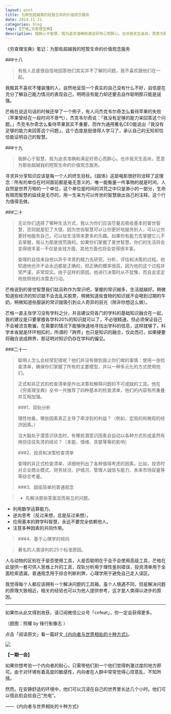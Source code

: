 ```yaml
---
layout: post
title: 为那些超越我的短暂生命的价值观念服务
date: 2014-11-21
categories: blog
tags: [芒格,穷查理宝典]
description: 我醉心于智慧，我为追求准确和满足好奇心而醉心。也许我天生高尚，愿意为那些超越我的短暂生命的价值观念服务。
---
```


《穷查理宝典》笔记：为那些超越我的短暂生命的价值观念服务

###十八

>有些人总是很自信地回答他们其实并不了解的问题，我不喜欢跟他们在一起。

我极其不喜欢不懂装懂的人，自然地呈现一个真实的自己没有什么不好，自信是在充分了解自己能力情况的表现自己，明明没有能力却还要去自作聪明那只能是逞强。

芒格在说这句话的时候还举了一个例子，有人问杰克韦尔奇怎么看待苹果的失败（苹果曾经在一段时间不景气），杰克韦尔奇说：「我没有足够的能力来回答这个问题。」杰克韦尔奇怎么看待苹果其实不重要，而作为通用著名CEO能说出「我没有足够的能力来回答这个问题」，这个态度是挺值得人学习了，承认自己的无知却恰恰能证明自己的智慧。

###十九

>我醉心于智慧，我为追求准确和满足好奇心而醉心。也许我天生高尚，愿意为那些超越我的短暂生命的价值观念服务。

寻求并分享知识应该是每一个人的终生目标。《超体》这部电影很好的诠释了这理念：所有的单位在时间面前都是毫无意义的，唯一能衡量一件事物的就是时间，人自然是世界万物的一个单位，这个单位是时间的洪荒之中只是渺小的一部分，生命有限而智慧的延续是无尽的，用一生来为可以传世的智慧做出自己的注释，这个行为值得去做。

###二十

>无论你们选择了哪种生活方式，我认为你们应该尽量去吸收基本的普世智慧，否则就是犯了大错，因为世俗智慧可以让你更好地服务别人，可以让你更好地服务自己，可以给生活带来更多的乐趣。如果你有能力去掌握它儿不去掌握，我认为那是很荒唐的。如果你们掌握了普世智慧，你们的生活将会变得很丰富--不仅是金钱方面，其他方面也将会变得很丰富。
>
>查理的自信来自他以异乎寻常的精力去研究，分析，评估和决策的过程。他知道他也许不会永远都是正确的，但正确的概率很高，因为他的这个过程非常严谨，非常现实。由于这样的原因，他进行决策时从不犹豫，而且会坚定地依照他的决策去行动。

芒格说到的普世智慧我们姑且称作为常识吧，掌握的常识越多，生活就越好。稍微知道些经济的知识就不会去乱买股票，稍微知道些食物的知识就不会喝到过期的牛奶，稍微知道些服装的常识就吸引到众人奇异的目光（除非你想这么做）。

芒格一直主张学习没有学科之分，并且建议将各门的学科的基础知识融合在一起，我的建议是只要掌握各学科20%的知识就可以了，不必很精通，但必须保证自己不会被流言欺骗，在需要的情况下能够快速地寻找出学科的信息，这样就够了。科学本省就是环环相扣的，所谓的「跨界」也只是知识的融合，仅此而已，如果硬要将融合说成跨界，那证明对知识仍存在学科的偏见。


###二十一

>聪明人怎么会经常犯错呢？他们并没有做到我让你们做的事情：使用一张检查清单，确保你们掌握了所有的主要模型，并以一种多元化的方式使用他们。
>
>正式和非正式的检查清单是作出决策和解释问题的不可或缺的工具。他在《穷查理宝典》全书一共推荐了四种基本的检查清单，他们的内容有所重叠并互相加强。
>
>###1、双轨分析
>
>理性地看，哪些因素真正主导了牵涉到的利益？（例如，宏观的和微观的经济因素。）
>
>当大脑处于潜意识状态时，有哪些潜意识因素会自动以各种方式形成虽然有用但往往失灵的结论？（本能、情绪、贪婪等等的影响）
>
>###2、投资和决策检查清单
>
>查理的非正式检查清单，详细地列出了各种值得考虑的因素。比如，投资时对企业商业模式、财务状况、护城河、管理人诚信与能力、未来市场容量等等综合考量。
>
>###3、超级简单的普通观念

>- 先解决那些答案显而易见的问题。
- 利用数学运算能力。
- 逆向思考（反过来想，总是反过来想）。
- 应用基本的跨学科智慧，永远不要完全依赖他人。
- 注意多种因素的共同作用。

>###4、基于心理学的倾向

>著名的人类误判的25个标准原因。

人与动物的区别在于是否使用工具，人是否聪明在于会不会使用高级工具，芒格在此提供一套可供人思维上升的工具，双轨分析用于理性鉴别错误，投资清单用于全面检索遗漏，普通观念用于综合判断利弊，心理学用于避免自己走入误区。

我觉得每个人都应该拥有一个解决问题的工具箱，虽个人境遇不同，但是解决问题的原理大致相近，相关的经验也可以为他人提供参考，这才是人类得以进步的原因。

----

如果你从此文得到收获，请订阅微信公众号「cnfeat」，你一定会获得更多。

（题图：照耀 by 锋行影像志
）

点击「阅读原文」看一篇好文[《内向者与世界相处的十种方式》](http://www.douban.com/note/453951626/)。

![](http://cnfeat.qiniudn.com/signitrue-2014-11-15.jpg)

**【一期一会】**

如果你想考验一个内向者的耐心，只需带他们到一个他们觉得刺激过度的地方即可。由于对环境有着高度的敏感性，内向者在人群中常常觉得心烦意乱、不知所措。

然而，在安静舒适的环境中，他们可以沉浸在自己的世界里长达几个小时。他们可以借此机会给自己“充电”。

——《内向者与世界相处的十种方式》


